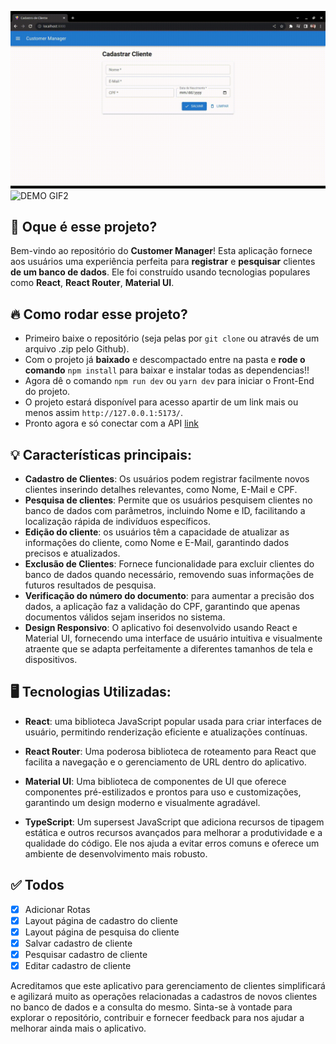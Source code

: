 ![DEMO GIF1](src/assets/demo1.gif)
![DEMO GIF2](src/assets/demo2.gif)

## 💭 Oque é esse projeto?
Bem-vindo ao repositório do **Customer Manager**! Esta aplicação fornece aos usuários uma experiência perfeita para **registrar** e **pesquisar** clientes **de um banco de dados**. Ele foi construído usando tecnologias populares como **React**, **React Router**, **Material UI**.

## 🔥 Como rodar esse projeto?
- Primeiro baixe o repositório (seja pelas por `git clone` ou através de um arquivo .zip pelo Github).
- Com o projeto já **baixado** e descompactado entre na pasta e **rode o comando** `npm install` para baixar e instalar todas as dependencias!!
- Agora dê o comando `npm run dev` ou `yarn dev` para iniciar o Front-End do projeto.
- O projeto estará disponível para acesso apartir de um link mais ou menos assim `http://127.0.0.1:5173/`.
- Pronto agora e só conectar com a API [link](https://github.com/drewdomi/CustomerManager-server)

## 💡 Características principais:

- **Cadastro de Clientes**: Os usuários podem registrar facilmente novos clientes inserindo detalhes relevantes, como Nome, E-Mail e CPF.
- **Pesquisa de clientes**: Permite que os usuários pesquisem clientes no banco de dados com parâmetros, incluindo Nome e ID, facilitando a localização rápida de indivíduos específicos.
- **Edição do cliente**: os usuários têm a capacidade de atualizar as informações do cliente, como Nome e E-Mail, garantindo dados precisos e atualizados.
- **Exclusão de Clientes**: Fornece funcionalidade para excluir clientes do banco de dados quando necessário, removendo suas informações de futuros resultados de pesquisa.
- **Verificação do número do documento**: para aumentar a precisão dos dados, a aplicação faz a validação do CPF, garantindo que apenas documentos válidos sejam inseridos no sistema.
- **Design Responsivo**: O aplicativo foi desenvolvido usando React e Material UI, fornecendo uma interface de usuário intuitiva e visualmente atraente que se adapta perfeitamente a diferentes tamanhos de tela e dispositivos.

## 🖥️ Tecnologias Utilizadas:

- **React**: uma biblioteca JavaScript popular usada para criar interfaces de usuário, permitindo renderização eficiente e atualizações contínuas.

- **React Router**: Uma poderosa biblioteca de roteamento para React que facilita a navegação e o gerenciamento de URL dentro do aplicativo.

- **Material UI**: Uma biblioteca de componentes de UI que oferece componentes pré-estilizados e prontos para uso e customizações, garantindo um design moderno e visualmente agradável.

- **TypeScript**: Um supersest JavaScript que adiciona recursos de tipagem estática e outros recursos avançados para melhorar a produtividade e a qualidade do código. Ele nos ajuda a evitar erros comuns e oferece um ambiente de desenvolvimento mais robusto.

## ✅ Todos
- [x] Adicionar Rotas
- [x] Layout página de cadastro do cliente
- [x] Layout página de pesquisa do cliente
- [x] Salvar cadastro de cliente
- [x] Pesquisar cadastro de cliente
- [x] Editar cadastro de cliente

Acreditamos que este aplicativo para gerenciamento de clientes simplificará e agilizará muito as operações relacionadas a cadastros de novos clientes no banco de dados e a consulta do mesmo. Sinta-se à vontade para explorar o repositório, contribuir e fornecer feedback para nos ajudar a melhorar ainda mais o aplicativo.
